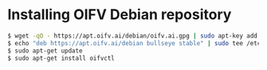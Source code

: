 # Installing OIFV Debian repository

```bash
$ wget -qO - https://apt.oifv.ai/debian/oifv.ai.gpg | sudo apt-key add -
$ echo "deb https://apt.oifv.ai/debian bullseye stable" | sudo tee /etc/apt/sources.list.d/oifv.ai.list
$ sudo apt-get update
$ sudo apt-get install oifvctl
```
